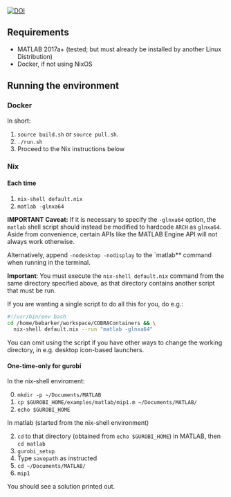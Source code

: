 

[![DOI](https://zenodo.org/badge/DOI/10.5281/zenodo.4558094.svg)](https://doi.org/10.5281/zenodo.4558094)



## Requirements

* MATLAB 2017a+ (tested; but must already be installed by another Linux Distribution)
* Docker, if not using NixOS


## Running the environment

### Docker

In short:

1. `source build.sh` or `source pull.sh`.
2. `./run.sh`
3. Proceed to the Nix instructions below

### Nix

#### Each time

1. `nix-shell default.nix`
2. `matlab -glnxa64`

**IMPORTANT Caveat:** If it is necessary to specify the `-glnxa64` option,
the `matlab` shell script should instead be modified to hardcode `ARCH` as
`glnxa64`. Aside from convenience, certain APIs like the MATLAB Engine API
will not always work otherwise.

Alternatively, append `-nodesktop -nodisplay` to the `matlab** command
when running in the terminal.

**Important**: You must execute the `nix-shell default.nix` command
from the same directory specified above, as that directory
contains another script that must be run.

If you are wanting a single script to do all this for you, do e.g.:

```bash
#!/usr/bin/env bash
cd /home/bebarker/workspace/COBRAContainers && \
  nix-shell default.nix --run "matlab -glnxa64"
```

You can omit using the script if you have other ways to change the working
directory, in e.g. desktop icon-based launchers.

#### One-time-only for gurobi

In the nix-shell enviroment:

0. `mkdir -p ~/Documents/MATLAB`
1. `cp $GUROBI_HOME/examples/matlab/mip1.m ~/Documents/MATLAB/`
2. `echo $GUROBI_HOME`

In matlab (started from the nix-shell environment)

2. `cd` to that directory (obtained from  `echo $GUROBI_HOME`) in MATLAB, then `cd matlab`
3. `gurobi_setup`
4. Type `savepath` as instructed
5. `cd ~/Documents/MATLAB/`
6. `mip1`

You should see a solution printed out.

